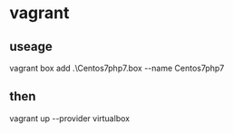 # vagrant

## useage
vagrant box add .\Centos7php7.box --name Centos7php7

## then
vagrant up --provider virtualbox